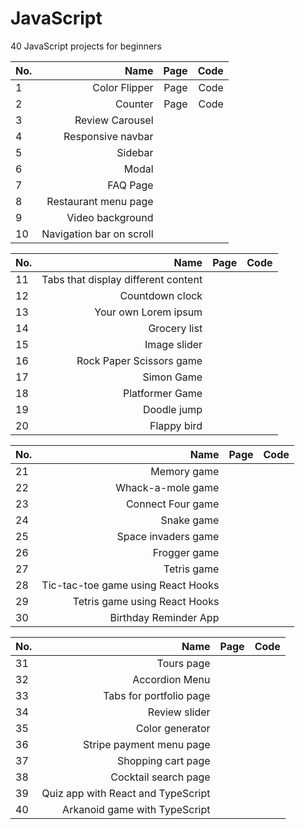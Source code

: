 # JavaScript
40 JavaScript projects for beginners

| No.  | Name  | Page  | Code  |
| ---  | ----: | ----: | ---:  |
| 1 |  Color Flipper | Page  | Code  |
| 2 | Counter | Page  | Code  |
| 3 | Review Carousel |
| 4 | Responsive navbar|
| 5 | Sidebar |
| 6 | Modal |
| 7 | FAQ Page  |
| 8 | Restaurant menu page  |
| 9 | Video background  |
| 10  | Navigation bar on scroll  |

| No.  | Name  | Page  | Code  |
| ---  | ----: | ----: | ---:  |
| 11  | Tabs that display different content |
| 12  | Countdown clock |
| 13  | Your own Lorem ipsum  |
| 14  | Grocery list  |
| 15  | Image slider  |
| 16  | Rock Paper Scissors game  |
| 17  | Simon Game  |
| 18  | Platformer Game |
| 19  | Doodle jump |
| 20  | Flappy bird |

| No.  | Name  | Page  | Code  |
| ---  | ----: | ----: | ---:  |
| 21  | Memory game |
| 22  | Whack-a-mole game |
| 23  | Connect Four game |
| 24  | Snake game  |
| 25  | Space invaders game |
| 26  | Frogger game  |
| 27  | Tetris game |
| 28  | Tic-tac-toe game using React Hooks |
| 29  | Tetris game using React Hooks |
| 30  | Birthday Reminder App |

| No.  | Name  | Page  | Code  |
| ---  | ----: | ----: | ---:  |
| 31  | Tours page  |
| 32  | Accordion Menu  |
| 33  | Tabs for portfolio page |
| 34  | Review slider |
| 35  | Color generator |
| 36  | Stripe payment menu page  |
| 37  | Shopping cart page  |
| 38  | Cocktail search page  |
| 39  | Quiz app with React and TypeScript  |
| 40  | Arkanoid game with TypeScript |



